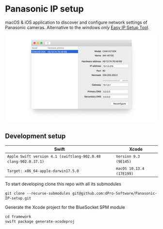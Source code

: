 # Panasonic IP setup
macOS & iOS application to discover and configure network settings of Panasonic cameras. Alternative to the *windows only* [Easy IP Setup Tool](https://security.panasonic.com/download/tools/#easy).

![Screenshot of the application](Graphics/Screenshot.jpg)

## Development setup

| Swift                                                        | Xcode |
| ------------------------------------------------------------ | ----- |
| `Apple Swift version 4.1 (swiftlang-902.0.48 clang-902.0.37.1)` | `Version 9.3 (9E145)` |
| `Target: x86_64-apple-darwin17.5.0`  | `macOS 10.13.4 (17E199)` |

To start developing clone this repo with all its submodules
```shell
git clone --recurse-submodules git@github.com:dPro-Software/Panasonic-IP-setup.git
```
Generate the Xcode project for the BlueSocket SPM module
```
cd framework
swift package generate-xcodeproj
```
